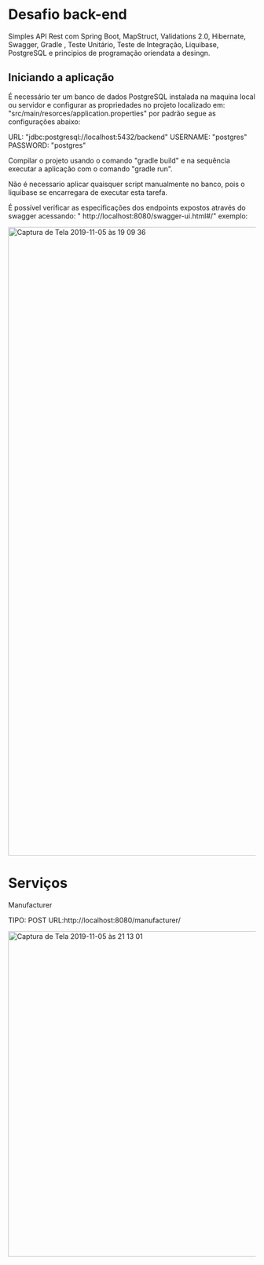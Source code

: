 # Desafio back-end

  Simples API Rest com Spring Boot, MapStruct, Validations 2.0, Hibernate, Swagger, Gradle , Teste Unitário, Teste de Integração, Liquibase, PostgreSQL e principios de programação oriendata a desingn.

## Iniciando a aplicação

  É necessário ter um banco de dados PostgreSQL instalada na maquina local ou servidor e configurar as propriedades no projeto localizado em: "src/main/resorces/application.properties" por padrão segue as configurações abaixo:
   
   URL: "jdbc:postgresql://localhost:5432/backend"
   USERNAME: "postgres"
   PASSWORD: "postgres"   
  
  Compilar o projeto usando o comando "gradle build" e na sequência executar a aplicação com o comando "gradle run".
  
  Não é necessario aplicar quaisquer script manualmente no banco, pois o liquibase se encarregara de executar esta tarefa.
  
  É possível verificar as especificações dos endpoints expostos através do swagger acessando: " http://localhost:8080/swagger-ui.html#/" exemplo:
 
  <img width="1280" alt="Captura de Tela 2019-11-05 às 19 09 36" src="https://user-images.githubusercontent.com/22947439/68250922-cdbdf600-0000-11ea-968c-4fe848e5af09.png">
  
 
 # Serviços 
 
Manufacturer 

TIPO: POST   URL:http://localhost:8080/manufacturer/

<img width="663" alt="Captura de Tela 2019-11-05 às 21 13 01" src="https://user-images.githubusercontent.com/22947439/68257129-fd74fa00-0010-11ea-8755-3767a5e4073b.png">
